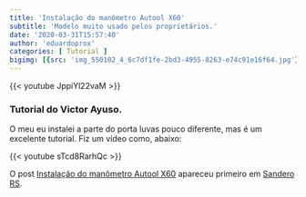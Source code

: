 ```yaml
---
title: 'Instalação do manômetro Autool X60'
subtitle: 'Modelo muito usado pelos proprietários.'
date: '2020-03-31T15:57:40'
author: 'eduardoprox'
categories: [ Tutorial ]
bigimg: [{src: 'img_550102_4_6c7df1fe-2bd3-4955-8263-e74c91e16f64.jpg'}]
---
```


{{< youtube JppiYl22vaM >}}

### Tutorial do Victor Ayuso.


O meu eu instalei a parte do porta luvas pouco diferente, mas é um excelente tutorial. Fiz um vídeo como, abaixo:

{{< youtube sTcd8RarhQc >}}


O post [Instalação do manômetro Autool X60](https://sanderors.com/instalacao-do-manometro-autool-x60/) apareceu primeiro em [Sandero RS](https://sanderors.com).

